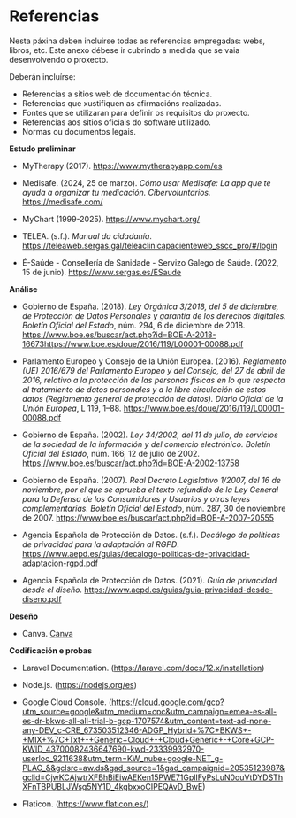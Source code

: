 # Referencias

Nesta páxina deben incluirse todas as referencias empregadas: webs, libros, etc. Este anexo débese ir cubrindo a medida que se vaia desenvolvendo o proxecto.

Deberán incluírse:

* Referencias a sitios web de documentación técnica.
* Referencias que xustifiquen as afirmacións realizadas.
* Fontes que se utilizaran para definir os requisitos do proxecto.
* Referencias aos sitios oficiais do software utilizado.
* Normas ou documentos legais.

**Estudo preliminar**

* MyTherapy (2017). https://www.mytherapyapp.com/es

* Medisafe. (2024, 25 de marzo). *Cómo usar Medisafe: La app que te ayuda a organizar tu medicación. Cibervoluntarios.* https://medisafe.com/

* MyChart (1999-2025). https://www.mychart.org/

* TELEA. (s.f.). *Manual da cidadanía*. https://teleaweb.sergas.gal/teleaclinicapacienteweb_sscc_pro/#/login

* É-Saúde - Consellería de Sanidade - Servizo Galego de Saúde. (2022, 15 de junio). https://www.sergas.es/ESaude

**Análise**

* Gobierno de España. (2018). *Ley Orgánica 3/2018, del 5 de diciembre, de Protección de Datos Personales y garantía de los derechos digitales. Boletín Oficial del Estado*, núm. 294, 6 de diciembre de 2018. https://www.boe.es/buscar/act.php?id=BOE-A-2018-16673https://www.boe.es/doue/2016/119/L00001-00088.pdf

* Parlamento Europeo y Consejo de la Unión Europea. (2016). *Reglamento (UE) 2016/679 del Parlamento Europeo y del Consejo, del 27 de abril de 2016, relativo a la protección de las personas físicas en lo que respecta al tratamiento de datos personales y a la libre circulación de estos datos (Reglamento general de protección de datos). Diario Oficial de la Unión Europea*, L 119, 1–88. https://www.boe.es/doue/2016/119/L00001-00088.pdf

* Gobierno de España. (2002). *Ley 34/2002, del 11 de julio, de servicios de la sociedad de la información y del comercio electrónico. Boletín Oficial del Estado*, núm. 166, 12 de julio de 2002. https://www.boe.es/buscar/act.php?id=BOE-A-2002-13758

* Gobierno de España. (2007). *Real Decreto Legislativo 1/2007, del 16 de noviembre, por el que se aprueba el texto refundido de la Ley General para la Defensa de los Consumidores y Usuarios y otras leyes complementarias. Boletín Oficial del Estado*, núm. 287, 30 de noviembre de 2007. https://www.boe.es/buscar/act.php?id=BOE-A-2007-20555

* Agencia Española de Protección de Datos. (s.f.). *Decálogo de políticas de privacidad para la adaptación al RGPD*. https://www.aepd.es/guias/decalogo-politicas-de-privacidad-adaptacion-rgpd.pdf

* Agencia Española de Protección de Datos. (2021). *Guía de privacidad desde el diseño.* https://www.aepd.es/guias/guia-privacidad-desde-diseno.pdf

**Deseño**

* Canva. [Canva](https://www.canva.com/es_es/)

**Codificación e probas**

* Laravel Documentation. (https://laravel.com/docs/12.x/installation)

* Node.js. (https://nodejs.org/es)

* Google Cloud Console. (https://cloud.google.com/gcp?utm_source=google&utm_medium=cpc&utm_campaign=emea-es-all-es-dr-bkws-all-all-trial-b-gcp-1707574&utm_content=text-ad-none-any-DEV_c-CRE_673503512346-ADGP_Hybrid+%7C+BKWS+-+MIX+%7C+Txt+-+Generic+Cloud+-+Cloud+Generic+-+Core+GCP-KWID_43700082436647690-kwd-23339932970-userloc_9211638&utm_term=KW_nube+google-NET_g-PLAC_&&gclsrc=aw.ds&gad_source=1&gad_campaignid=20535123987&gclid=CjwKCAjwtrXFBhBiEiwAEKen15PWE71GplIFyPsLuN0ouVtDYDSThXFnTBPUBLJWsg5NY1D_4kgbxxoCIPEQAvD_BwE)

* Flaticon. (https://www.flaticon.es/)